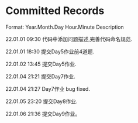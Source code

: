 #  Committed Records

Format: Year.Month.Day Hour.Minute Description

22.01.01 09:30 代码中添加问题描述,完善代码命名规范.

22.01.01 18:30 提交Day5作业前4道题.

22.01.02 13:45 提交Day5作业.

22.01.04 21:21 提交Day7作业.

22.01.04 21:27 Day7作业 bug fixed.

22.01.05 23:20 提交Day8作业.

22.01.06 21:36 提交Day9作业。
